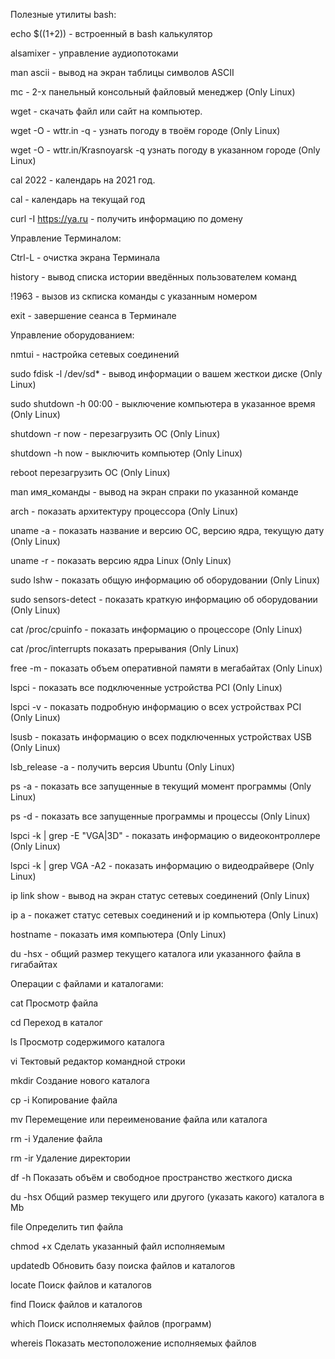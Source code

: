 Полезные утилиты bash:

echo $((1+2)) - встроенный в bash калькулятор

alsamixer - управление аудиопотоками

man ascii - вывод на экран таблицы символов ASCII

mc - 2-х панельный консольный файловый  менеджер (Only Linux)

wget - скачать файл или сайт на компьютер.

wget -O - wttr.in -q - узнать погоду в твоём городе (Only Linux)

wget -O - wttr.in/Krasnoyarsk -q узнать погоду в указанном городе (Only Linux)

cal 2022 - календарь на 2021 год.

cal - календарь на текущай год

curl -I https://ya.ru - получить информацию по домену

Управление Терминалом:

Ctrl-L - очистка экрана Терминала

history - вывод списка истории введённых пользователем команд

!1963 - вызов из скписка команды с указанным номером

exit - завершение сеанса в Терминале

Управление оборудованием:

nmtui - настройка сетевых соединений

sudo fdisk -l /dev/sd* - вывод информации о вашем жесткои диске (Only Linux)

sudo shutdown -h 00:00 - выключение компьютера в указанное время (Only Linux)

shutdown -r now - перезагрузить ОС (Only Linux)

shutdown -h now - выключить компьютер (Only Linux)

reboot      перезагрузить ОС (Only Linux)

man имя_команды - вывод на экран спраки по указанной команде

arch - показать архитектуру процессора (Only Linux)

uname -a - показать  название и версию ОС, версию ядра, текущую дату (Only Linux)

uname -r - показать версию ядра Linux (Only Linux)

sudo lshw - показать общую информацию об оборудовании (Only Linux)

sudo sensors-detect - показать краткую информацию об оборудовании (Only Linux)

cat /proc/cpuinfo - показать информацию о процессоре (Only Linux)

cat /proc/interrupts    показать прерывания (Only Linux)

free -m - показать объем оперативной памяти в мегабайтах (Only Linux)

lspci - показать все подключенные устройства PCI (Only Linux)

lspci -v - показать подробную информацию о всех устройствах PCI (Only Linux)

lsusb - показать информацию о всех подключенных устройствах USB (Only Linux)

lsb_release -a - получить версия Ubuntu (Only Linux)

ps -a - показать все запущенные в текущий момент программы (Only Linux)

ps -d - показать все запущенные программы и процессы (Only Linux)

lspci -k | grep -E "VGA|3D" - показать информацию о видеоконтроллере (Only Linux)

lspci -k | grep VGA -A2 - показать информацию о видеодрайвере (Only Linux)

ip link show - вывод на экран статус сетевых соединений (Only Linux)

ip a - покажет статус сетевых соединений и ip компьютера (Only Linux)

hostname - показать  имя компьютера (Only Linux)

du -hsx - общий размер текущего каталога или указанного файла в гигабайтах

Операции с файлами и каталогами:

cat     Просмотр  файла

cd      Переход  в каталог

ls      Просмотр  содержимого каталога

vi      Тектовый  редактор командной строки

mkdir       Создание  нового каталога

cp -i       Копирование  файла

mv      Перемещение  или переименование файла или каталога

rm -i       Удаление  файла

rm -ir      Удаление  директории

df -h       Показать  объём и свободное пространство жесткого диска

du -hsx     Общий  размер текущего или другого (указать какого) каталога в Mb

file        Определить  тип файла

chmod +x        Сделать  указанный файл исполняемым

updatedb        Обновить  базу поиска файлов и каталогов

locate      Поиск  файлов и каталогов

find        Поиск  файлов и каталогов

which       Поиск  исполняемых файлов (программ)

whereis     Показать  местоположение исполняемых файлов



